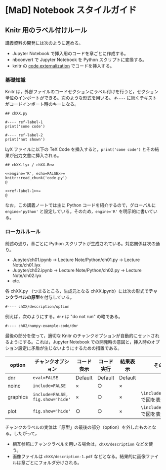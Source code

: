 # [MaD] Notebook スタイルガイド

## Knitr 用のラベル付けルール


講義資料の開発には次のように進める。

- Jupyter Notebook で挿入用のコードを章ごとに作成する。
- nbconvert で Jupyter Notebook を Python スクリプトに変換する。
- knitr の [code externalization](https://yihui.org/knitr/demo/externalization/) でコードを挿入する。


### 基礎知識

Knitr は，外部ファイルのコードセクションにラベル付けを行うと，セクション単位のインポートができる。次のような形式を用いる。 `#----` に続くテキストがコードインポート時のキーになる。

    ## chXX.py
    
    #---- ref-label-1
    print('some code')
    
    #---- ref-label-2
    print('not shown')

LyX ファイルに以下の TeX Code を挿入すると，`print('come code')` とその結果が出力文書に挿入される。

    ## chXX.lyx / chXX.Rnw
    
    <<engine='R', echo=FALSE>>=
    knitr::read_chunk('code.py')
    @
    
    <<ref-label-1>>=
    @

なお，この講義ノートでは主に Python コードを紹介するので，グローバルに `engine='python'` と設定している。そのため，`engine='R'` を明示的に書いている。

### ローカルルール

前述の通り，章ごとに Python スクリプトが生成されている。対応関係は次の通り。

- Jupyter/ch01.ipynb → Lecture Note/Python/ch01.py → Lecture Note/ch01.lyx
- Jupyter/ch02.ipynb → Lecture Note/Python/ch02.py → Lecture Note/ch02.lyx
- etc.

各 chXX.py （つまるところ，生成元となる chXX.ipynb）には次の形式で**チャンクラベルの原型**を付与している。

    #---- chXX/description/option

例えば，次のようにする。`dnr` は "do not run" の略である。

    #---- ch02/numpy-example-code/dnr

最後の部分を使って，適切な Knitr のチャンクオプションが自動的にセットされるようにする。これは，Jupyter Notebook での開発時の意図と，挿入時のオプション設定に矛盾が生じないようにするための措置である。


| option | チャンクオプション | コード表示 | コード実行 | 結果表示 | その他 |
|----------------|----------------------------------|------------|------------|----------|-------------------------------|
| dnr | `eval=FALSE` | Default | Default | Default |  |
| noinc | `include=FALSE` | × | ○ | × |  |
| graphics | `include=FALSE, fig.show='hide'` | × | ○ | × | `\includegraphics` で図を表示 |
| plot     | `fig.show='hide'`  | ○ | ○ | × | `\includegraphics` で図を表示 |


チャンクのラベルの実体は「原型」の最後の部分（option）を外したものとなる。したがって，

- 相互参照にチャンクラベルを用いる場合は，`chXX/description` などを使う。
- 画像ファイルは `chXX/description-1.pdf` などとなる。結果的に画像ファイルは章ごとにフォルダ分けされる。


